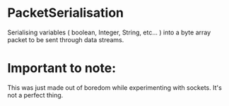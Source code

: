 # PacketSerialisation
Serialising variables ( boolean, Integer, String, etc... ) into a byte array packet to be sent through data streams.

# Important to note:
This was just made out of boredom while experimenting with sockets. It's not a perfect thing.
